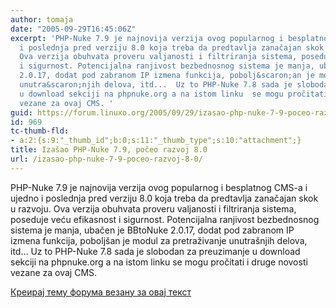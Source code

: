 ```yaml
---
author: tomaja
date: "2005-09-29T16:45:06Z"
excerpt: 'PHP-Nuke 7.9 je najnovija verzija ovog popularnog i besplatnog CMS-a i ujedno
  i poslednja pred verziju 8.0 koja treba da predtavlja zanačajan skok u razvoju.
  Ova verzija obuhvata proveru valjanosti i filtriranja sistema, poseduje veću efikasnost
  i sigurnost. Potencijalna ranjivost bezbednosnog sistema je manja, ubačen je BBtoNuke
  2.0.17, dodat pod zabranom IP izmena funkcija, pobolj&scaron;an je modul za pretraživanje
  unutra&scaron;njih delova, itd...  Uz to PHP-Nuke 7.8 sada je slobodan za preuzimanje
  u download sekciji na phpnuke.org a na istom linku  se mogu pročitati i druge novosti
  vezane za ovaj CMS. '
guid: https://forum.linuxo.org/2005/09/29/izasao-php-nuke-7-9-poceo-razvoj-8-0/
id: 969
tc-thumb-fld:
- a:2:{s:9:"_thumb_id";b:0;s:11:"_thumb_type";s:10:"attachment";}
title: Izašao PHP-Nuke 7.9, počeo razvoj 8.0
url: /izasao-php-nuke-7-9-poceo-razvoj-8-0/
---
```

PHP-Nuke 7.9 je najnovija verzija ovog popularnog i besplatnog CMS-a i ujedno i poslednja pred verziju 8.0 koja treba da predtavlja zanačajan skok u razvoju. Ova verzija obuhvata proveru valjanosti i filtriranja sistema, poseduje veću efikasnost i sigurnost. Potencijalna ranjivost bezbednosnog sistema je manja, ubačen je BBtoNuke 2.0.17, dodat pod zabranom IP izmena funkcija, pobolj&scaron;an je modul za pretraživanje unutra&scaron;njih delova, itd&#8230; Uz to PHP-Nuke 7.8 sada je slobodan za preuzimanje u download sekciji na phpnuke.org a na istom linku se mogu pročitati i druge novosti vezane za ovaj CMS. <!--break-->

[Креирај тему форума везану за овај текст](https://linuxo.org/nova-tema-na-forumu/?se_pid=969)